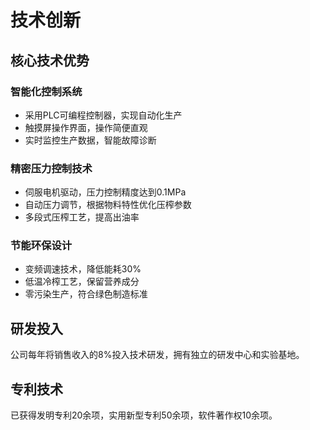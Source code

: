# 技术创新

## 核心技术优势

### 智能化控制系统

- 采用PLC可编程控制器，实现自动化生产
- 触摸屏操作界面，操作简便直观
- 实时监控生产数据，智能故障诊断

### 精密压力控制技术

- 伺服电机驱动，压力控制精度达到0.1MPa
- 自动压力调节，根据物料特性优化压榨参数
- 多段式压榨工艺，提高出油率

### 节能环保设计

- 变频调速技术，降低能耗30%
- 低温冷榨工艺，保留营养成分
- 零污染生产，符合绿色制造标准

## 研发投入

公司每年将销售收入的8%投入技术研发，拥有独立的研发中心和实验基地。

## 专利技术

已获得发明专利20余项，实用新型专利50余项，软件著作权10余项。